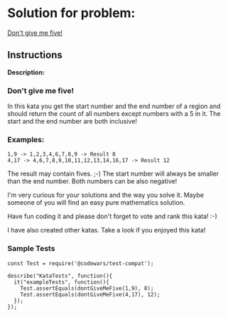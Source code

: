 # Solution for problem:

[Don't give me five!](https://www.codewars.com/kata/5813d19765d81c592200001a)

## Instructions

**Description:**

### Don't give me five!

In this kata you get the start number and the end number of a region and should return the count of all numbers except numbers with a 5 in it. The start and the end number are both inclusive!

### Examples:

```plaintext
1,9 -> 1,2,3,4,6,7,8,9 -> Result 8
4,17 -> 4,6,7,8,9,10,11,12,13,14,16,17 -> Result 12
```

The result may contain fives. ;-)
The start number will always be smaller than the end number. Both numbers can be also negative!

I'm very curious for your solutions and the way you solve it. Maybe someone of you will find an easy pure mathematics solution.

Have fun coding it and please don't forget to vote and rank this kata! :-)

I have also created other katas. Take a look if you enjoyed this kata!

### Sample Tests

```plaintext
const Test = require('@codewars/test-compat');

describe("KataTests", function(){
  it("exampleTests", function(){
    Test.assertEquals(dontGiveMeFive(1,9), 8);
    Test.assertEquals(dontGiveMeFive(4,17), 12);
  });
});
```
